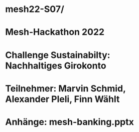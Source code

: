 # mesh22-S07/

# Mesh-Hackathon 2022
# Challenge Sustainabilty: Nachhaltiges Girokonto
# Teilnehmer: Marvin Schmid, Alexander Pleli, Finn Wählt
# Anhänge: mesh-banking.pptx
